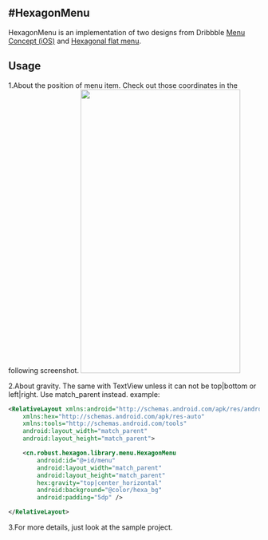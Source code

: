 #HexagonMenu
------

HexagonMenu is an implementation of two designs from Dribbble [Menu Concept (iOS)][1] and [Hexagonal flat menu][2].


## Usage
1.About the position of menu item.
  Check out those coordinates in the following screenshot.
  <img src="https://git.oschina.git/robust/HexagonMenu/screenshot/screenshot_03.png" width="320" height="568" />

2.About gravity.
  The same with TextView unless it can not be top|bottom or left|right. Use match_parent instead.
  example:
```xml
<RelativeLayout xmlns:android="http://schemas.android.com/apk/res/android"
    xmlns:hex="http://schemas.android.com/apk/res-auto"
    xmlns:tools="http://schemas.android.com/tools"
    android:layout_width="match_parent"
    android:layout_height="match_parent">

    <cn.robust.hexagon.library.menu.HexagonMenu
        android:id="@+id/menu"
        android:layout_width="match_parent"
        android:layout_height="match_parent"
        hex:gravity="top|center_horizontal"
        android:background="@color/hexa_bg"
        android:padding="5dp" />

</RelativeLayout>
```

3.For more details, just look at the sample project.


  [1]: https://dribbble.com/shots/1193991-Menu-Concept-iOS
  [2]: https://dribbble.com/shots/1199943-Hexagonal-flat-menu